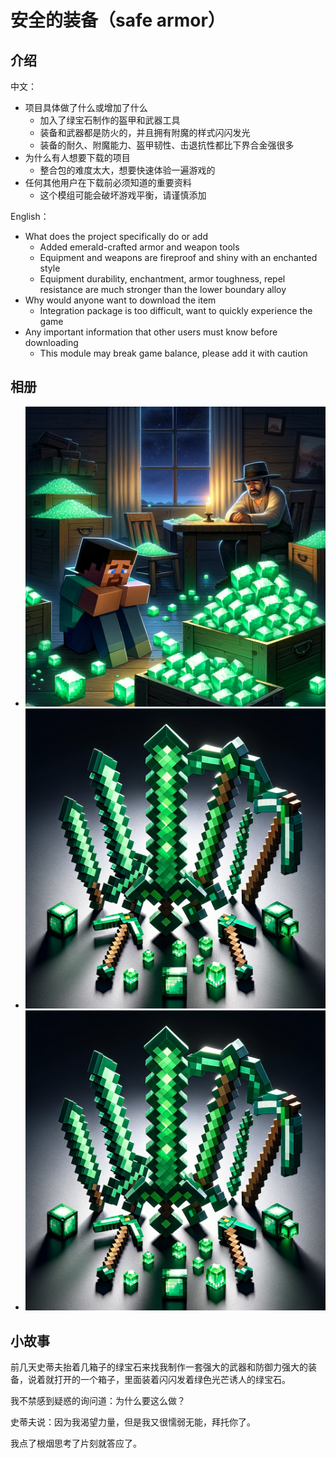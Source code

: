 # 安全的装备（safe armor）



## 介绍

中文：

- 项目具体做了什么或增加了什么
  - 加入了绿宝石制作的盔甲和武器工具
  - 装备和武器都是防火的，并且拥有附魔的样式闪闪发光
  - 装备的耐久、附魔能力、盔甲韧性、击退抗性都比下界合金强很多
- 为什么有人想要下载的项目
  - 整合包的难度太大，想要快速体验一遍游戏的
- 任何其他用户在下载前必须知道的重要资料
  - 这个模组可能会破坏游戏平衡，请谨慎添加

English：

- What does the project specifically do or add
  - Added emerald-crafted armor and weapon tools
  - Equipment and weapons are fireproof and shiny with an enchanted style
  - Equipment durability, enchantment, armor toughness, repel resistance are much stronger than the lower boundary alloy
- Why would anyone want to download the item
  - Integration package is too difficult, want to quickly experience the game
- Any important information that other users must know before downloading
  - This module may break game balance, please add it with caution




## 相册

- ![留念照：史蒂夫的辛酸故事](Minecraft/safe_armmor/img/bg.png)
- ![强大的武器：用这个世界上最昂贵的矿石制作，猜猜哪个武器伤害最高？哼！就让他自己去探索吧！](Minecraft/safe_armmor/img/weapon.png)
- ![安全的盔甲：用绿宝石提炼出的绿银合金打造的高级防御](Minecraft/safe_armmor/img/weapon.png)







## 小故事

前几天史蒂夫抬着几箱子的绿宝石来找我制作一套强大的武器和防御力强大的装备，说着就打开的一个箱子，里面装着闪闪发着绿色光芒诱人的绿宝石。

我不禁感到疑惑的询问道：为什么要这么做？

史蒂夫说：因为我渴望力量，但是我又很懦弱无能，拜托你了。

我点了根烟思考了片刻就答应了。



